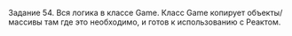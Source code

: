 Задание 54.
Вся логика в классе Game. Класс Game копирует объекты/массивы там где это необходимо, и готов к использованию с Реактом.
